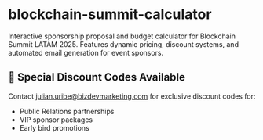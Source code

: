 # blockchain-summit-calculator
Interactive sponsorship proposal and budget calculator for Blockchain Summit LATAM 2025. Features dynamic pricing, discount systems, and automated email generation for event sponsors.
## 🎫 Special Discount Codes Available
Contact julian.uribe@bizdevmarketing.com for exclusive discount codes for:
- Public Relations partnerships
- VIP sponsor packages
- Early bird promotions
